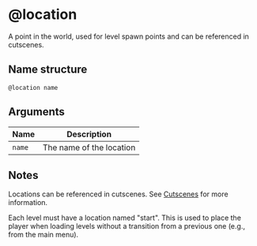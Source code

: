 # @location

A point in the world, used for level spawn points and can be referenced in
cutscenes.

## Name structure

```
@location name
```

## Arguments

| Name   | Description              |
| ------ | ------------------------ |
| `name` | The name of the location |

## Notes

Locations can be referenced in cutscenes. See [Cutscenes](../cutscenes.md) for
more information.

Each level must have a location named "start". This is used to place the player
when loading levels without a transition from a previous one (e.g., from the
main menu).

